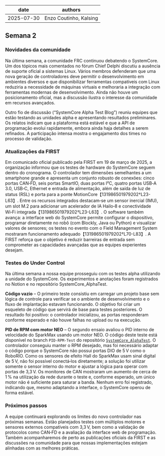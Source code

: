 | date       | authors                 |
|------------|-------------------------|
| 2025-07-30 | Enzo Coutinho, Kalsing |

## Semana 2

### Novidades da comunidade

Na última semana, a comunidade FRC continuou debatendo o SystemCore.  Um dos tópicos mais comentados no fórum Chief Delphi discutiu a ausência de suporte oficial a sistemas Linux.  Vários membros defenderam que uma nova geração de controladores deve permitir o desenvolvimento em ambientes diversos e que disponibilizar ferramentas compatíveis com Linux reduziria a necessidade de máquinas virtuais e melhoraria a integração com ferramentas modernas de desenvolvimento.  Ainda não houve um posicionamento oficial, mas a discussão ilustra o interesse da comunidade em recursos avançados.

Outro fio de discussão (“SystemCore Alpha Test Blog”) reuniu equipes que estão testando as unidades alpha e apresentando resultados preliminares.  Os relatos indicam que a plataforma está estável e que a API de programação evolui rapidamente, embora ainda haja detalhes a serem refinados.  A participação intensa mostra o engajamento dos times no processo de validação.

### Atualizações da FIRST

Em comunicado oficial publicado pela FIRST em 19 de março de 2025, a organização informou que os testes de hardware do SystemCore seguem dentro do cronograma.  O controlador tem dimensões semelhantes a um smartphone grande e apresenta um conjunto robusto de conexões: cinco portas CAN‑FD, seis portas SmartIO, duas portas I²C, quatro portas USB‑A 3.0, USB‑C, Ethernet e entrada de alimentação, além de saída de luz de status (RSL) e porta para a ponte MotionCore【131986501979202†L23-L63】.  Entre os recursos integrados destacam‑se um sensor inercial (IMU), um slot M.2 para adicionar um acelerador de IA Hailo‑8 e conectividade Wi‑Fi integrada【131986501979202†L23-L63】.  O software também avança: a interface web do SystemCore permite configurar o dispositivo, programar diretamente no robô (com Blockly, Java ou Python) e visualizar valores de sensores; os testes no evento com o Field Management System mostraram funcionamento adequado【131986501979202†L70-L83】.  A FIRST reforça que o objetivo é reduzir barreiras de entrada sem comprometer as capacidades avançadas que as equipes experientes desejam.

### Testes do Under Control

Na última semana a nossa equipe prosseguiu com os testes alpha utilizando a unidade do SystemCore.  Os experimentos e anotações foram registrados no Notion e no repositório SystemCore_AlphaTest.

**Código vazio** –  O primeiro teste consistiu em carregar um projeto base sem lógica de controle para verificar se o ambiente de desenvolvimento e o fluxo de implantação estavam funcionando.  O objetivo foi criar um esqueleto de código que servirá de base para testes posteriores.  O resultado foi positivo: o controlador inicializou, as portas responderam conforme esperado e não houve falhas no upload ou na execução.

**PID de RPM com motor NEO** –  O segundo ensaio avaliou o PID interno de velocidade do SparkMax usando um motor NEO.  O código deste teste está disponível no branch `PID-RPM-Test` do repositório [`SystemCore_AlphaTest`](https://github.com/1156UnderControl/SystemCore_AlphaTest/tree/PID-RPM-Test).  O controlador conseguiu manter o RPM desejado, mas foi necessário adaptar o código porque o SystemCore não possui portas DIO de 5 V como o RoboRIO.  Como os sensores de efeito Hall do SparkMax usam sinal digital de 5 V, não foi possível conectá‑los diretamente; a solução foi utilizar somente o sensor interno do motor e ajustar a lógica para operar com portas de 3,3 V.  Os monitores de CAN mostraram um aumento de cerca de 1 % na utilização da rede durante o teste e, conforme esperado, um único motor não é suficiente para saturar a banda.  Nenhum erro foi registrado, indicando que, mesmo adaptando a interface, o SystemCore operou de forma estável.

### Próximos passos

A equipe continuará explorando os limites do novo controlador nas próximas semanas.  Estão planejados testes com múltiplos motores e sensores externos compatíveis com 3,3 V, bem como a validação de protocolos como CAN‑FD e a avaliação da interface web de programação.  Também acompanharemos de perto as publicações oficiais da FIRST e as discussões na comunidade para que nossas implementações estejam alinhadas com as melhores práticas.
